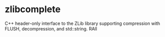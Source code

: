 # zlibcomplete
C++ header-only interface to the ZLib library supporting compression with FLUSH, decompression, and std::string. RAII

